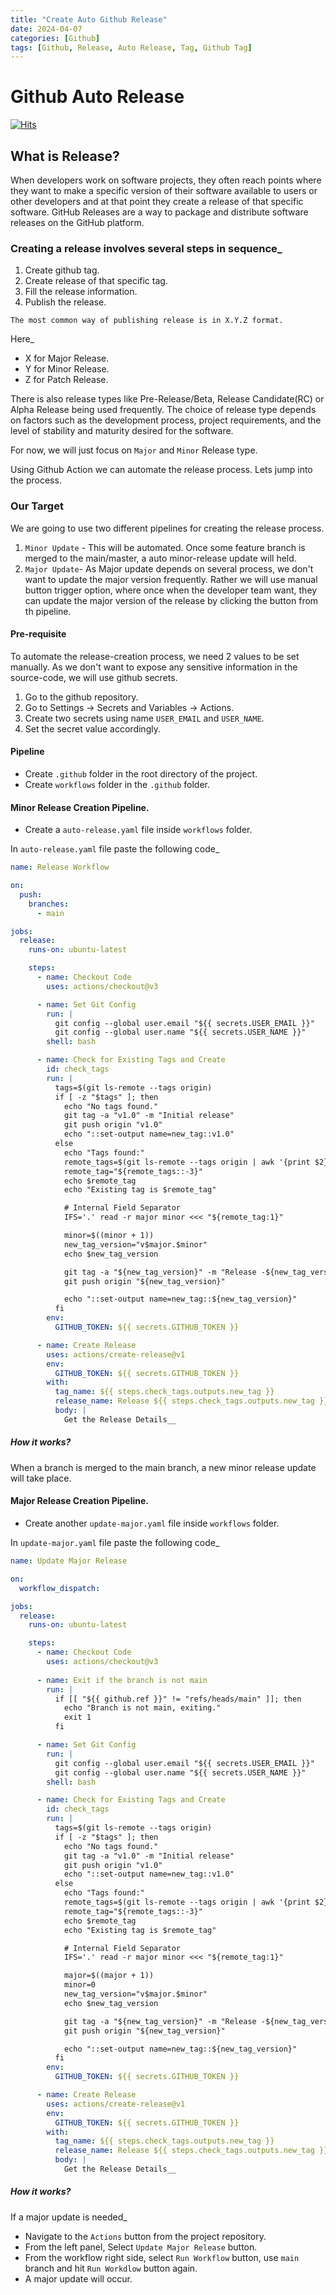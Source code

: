 ```yaml
---
title: "Create Auto Github Release"
date: 2024-04-07
categories: [Github]
tags: [Github, Release, Auto Release, Tag, Github Tag]
---
```


# Github Auto Release
[![Hits](https://hits.sh/mokhlesurr031.github.io/posts/github-auto-release.svg)](https://hits.sh/mokhlesurr031.github.io/posts/github-auto-release/)

## What is Release?

When developers work on software projects, they often reach points where they want to make a specific version of their software available to users or other developers and at that point they create a release of that specific software. GitHub Releases are a way to package and distribute software releases on the GitHub platform. 

### Creating a release involves several steps in sequence_
1. Create github tag. 
2. Create release of that specific tag. 
3. Fill the release information. 
4. Publish the release. 

`The most common way of publishing release is in X.Y.Z format.`

Here_
- X for Major Release. 
- Y for Minor Release. 
- Z for Patch Release. 

There is also release types like Pre-Release/Beta, Release Candidate(RC) or Alpha Release being used frequently. The choice of release type depends on factors such as the development process, project requirements, and the level of stability and maturity desired for the software. 

For now, we will just focus on `Major` and `Minor` Release type. 

Using Github Action we can automate the release process. Lets jump into the process. 

### Our Target
We are going to use two different pipelines for creating the release process. 
1. `Minor Update` - This will be automated. Once some feature branch is merged to the main/master, a auto minor-release update will held. 
2. `Major Update`- As Major update depends on several process, we don't want to update the major version frequently. Rather we will use manual button trigger option, where once when the developer team want, they can update the major version of the release by clicking the button from th pipeline. 

#### Pre-requisite
To automate the release-creation process, we need 2 values to be set manually. As we don't want to expose any sensitive information in the source-code, we will use github secrets. 

1. Go to the github repository. 
2. Go to Settings -> Secrets and Variables -> Actions.
3. Create two secrets using name `USER_EMAIL` and `USER_NAME`. 
4. Set the secret value accordingly. 

#### Pipeline 
- Create `.github` folder in the root directory of the project. 
- Create `workflows` folder in the `.github` folder.

#### Minor Release Creation Pipeline.
- Create a `auto-release.yaml` file inside `workflows` folder. 

In `auto-release.yaml` file paste the following code_

```yaml
name: Release Workflow

on:
  push:
    branches:
      - main

jobs:
  release:
    runs-on: ubuntu-latest

    steps:
      - name: Checkout Code
        uses: actions/checkout@v3

      - name: Set Git Config
        run: |
          git config --global user.email "${{ secrets.USER_EMAIL }}"
          git config --global user.name "${{ secrets.USER_NAME }}"
        shell: bash

      - name: Check for Existing Tags and Create
        id: check_tags
        run: |
          tags=$(git ls-remote --tags origin)
          if [ -z "$tags" ]; then
            echo "No tags found."
            git tag -a "v1.0" -m "Initial release"
            git push origin "v1.0"
            echo "::set-output name=new_tag::v1.0"
          else
            echo "Tags found:"
            remote_tags=$(git ls-remote --tags origin | awk '{print $2}' | awk -F '/' '{print $3}' | sort -V | tail -n 1)
            remote_tag="${remote_tags::-3}"
            echo $remote_tag
            echo "Existing tag is $remote_tag"

            # Internal Field Separator
            IFS='.' read -r major minor <<< "${remote_tag:1}"

            minor=$((minor + 1))
            new_tag_version="v$major.$minor"
            echo $new_tag_version

            git tag -a "${new_tag_version}" -m "Release -${new_tag_version}"
            git push origin "${new_tag_version}"

            echo "::set-output name=new_tag::${new_tag_version}"
          fi
        env:
          GITHUB_TOKEN: ${{ secrets.GITHUB_TOKEN }}

      - name: Create Release
        uses: actions/create-release@v1
        env:
          GITHUB_TOKEN: ${{ secrets.GITHUB_TOKEN }}
        with:
          tag_name: ${{ steps.check_tags.outputs.new_tag }}
          release_name: Release ${{ steps.check_tags.outputs.new_tag }}
          body: |
            Get the Release Details__
```

##### How it works?
When a branch is merged to the main branch, a new minor release update will take place. 




#### Major Release Creation Pipeline.

- Create another `update-major.yaml` file inside `workflows` folder. 

In `update-major.yaml` file paste the following code_

```yaml
name: Update Major Release

on:
  workflow_dispatch:

jobs:
  release:
    runs-on: ubuntu-latest

    steps:
      - name: Checkout Code
        uses: actions/checkout@v3
      
      - name: Exit if the branch is not main
        run: |
          if [[ "${{ github.ref }}" != "refs/heads/main" ]]; then
            echo "Branch is not main, exiting."
            exit 1
          fi

      - name: Set Git Config
        run: |
          git config --global user.email "${{ secrets.USER_EMAIL }}"
          git config --global user.name "${{ secrets.USER_NAME }}"
        shell: bash

      - name: Check for Existing Tags and Create
        id: check_tags
        run: |
          tags=$(git ls-remote --tags origin)
          if [ -z "$tags" ]; then
            echo "No tags found."
            git tag -a "v1.0" -m "Initial release"
            git push origin "v1.0"
            echo "::set-output name=new_tag::v1.0"
          else
            echo "Tags found:"
            remote_tags=$(git ls-remote --tags origin | awk '{print $2}' | awk -F '/' '{print $3}' | sort -V | tail -n 1)
            remote_tag="${remote_tags::-3}"
            echo $remote_tag
            echo "Existing tag is $remote_tag"

            # Internal Field Separator
            IFS='.' read -r major minor <<< "${remote_tag:1}"

            major=$((major + 1))
            minor=0
            new_tag_version="v$major.$minor"
            echo $new_tag_version

            git tag -a "${new_tag_version}" -m "Release -${new_tag_version}"
            git push origin "${new_tag_version}"

            echo "::set-output name=new_tag::${new_tag_version}"
          fi
        env:
          GITHUB_TOKEN: ${{ secrets.GITHUB_TOKEN }}

      - name: Create Release
        uses: actions/create-release@v1
        env:
          GITHUB_TOKEN: ${{ secrets.GITHUB_TOKEN }}
        with:
          tag_name: ${{ steps.check_tags.outputs.new_tag }}
          release_name: Release ${{ steps.check_tags.outputs.new_tag }}
          body: |
            Get the Release Details__
```


##### How it works?
If a major update is needed_
- Navigate to the `Actions` button from the project repository. 
- From the left panel, Select `Update Major Release` button. 
- From the workflow right side, select `Run Workflow` button, use `main` branch and hit `Run Workdlow` button again. 
- A major update will occur. 





